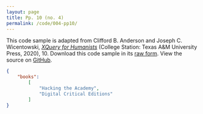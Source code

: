 ```yaml
---
layout: page
title: Pp. 10 (no. 4)
permalink: /code/004-pp10/
---
```


This code sample is adapted from Clifford B. Anderson and Joseph C. Wicentowski, 
[_XQuery for Humanists_](/) (College Station: Texas A&M University Press, 2020), 10. 
Download this code sample in its [raw form](/code/004-pp10/004-pp10.json).
View the source on [GitHub](https://github.com/coding4humanists/xquery4humanists/blob/master/code/004-pp10/004-pp10.json).

```json
{
    "books":
        [
            "Hacking the Academy",
            "Digital Critical Editions"
        ]
}

```  
